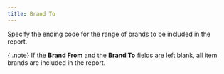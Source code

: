 ```yaml
---
title: Brand To
---
```



Specify the ending code for the range of brands to be included in the  report.


{:.note}
If the **Brand 
 From** and the **Brand To** fields  are left blank, all item brands are included in the report.
